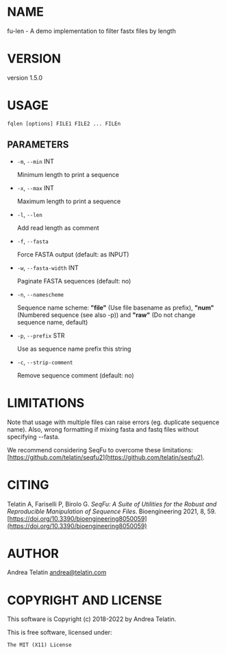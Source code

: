 # NAME

fu-len - A demo implementation to filter fastx files by length

# VERSION

version 1.5.0

# USAGE

    fqlen [options] FILE1 FILE2 ... FILEn

## PARAMETERS

- `-m`, `--min` INT                   

    Minimum length to print a sequence

- `-x`, `--max` INT                   

    Maximum length to print a sequence

- `-l`, `--len`                       

    Add read length as comment

- `-f`, `--fasta`                     

    Force FASTA output (default: as INPUT)

- `-w`, `--fasta-width` INT           

    Paginate FASTA sequences (default: no)

- `-n`, `--namescheme`                

    Sequence name scheme: **"file"** (Use file basename as prefix),
    **"num"** (Numbered sequence (see also -p)) and
    **"raw"** (Do not change sequence name, default)

- `-p`, `--prefix` STR

    Use as sequence name prefix this string

- `-c`, `--strip-comment`

    Remove sequence comment (default: no)

# LIMITATIONS

Note that usage with multiple files can raise errors (eg. duplicate sequence name). 
Also, wrong formatting if mixing fasta and fastq files without 
specifying --fasta.

We recommend considering SeqFu to overcome these limitations: [https://github.com/telatin/seqfu2](https://github.com/telatin/seqfu2).

# CITING

Telatin A, Fariselli P, Birolo G.
_SeqFu: A Suite of Utilities for the Robust and Reproducible Manipulation of Sequence Files_.
Bioengineering 2021, 8, 59. [https://doi.org/10.3390/bioengineering8050059](https://doi.org/10.3390/bioengineering8050059)

# AUTHOR

Andrea Telatin <andrea@telatin.com>

# COPYRIGHT AND LICENSE

This software is Copyright (c) 2018-2022 by Andrea Telatin.

This is free software, licensed under:

    The MIT (X11) License
